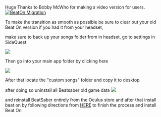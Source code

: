 
Huge Thanks to Bobby McWho for making a video version for users.
[![BeatOn Migration](https://cdn.discordapp.com/attachments/615234075778875453/627007319687036947/Screenshot_390.png)](https://www.youtube.com/watch?v=tt5m6rDL-UQ)


To make the transition as smooth as possible be sure to clear out your old Beat On version if you had it from your headset,

make sure to back up your songs folder from in headset, go to settings in SideQuest

![](https://cdn.discordapp.com/attachments/615234075778875453/623923594820321301/Screenshot_316.png)

Then go into your main app folder by clicking here

![](https://cdn.discordapp.com/attachments/615234075778875453/623923858872991794/Screenshot_317.png)

After that locate the "custom songs" folder and copy it to desktop

after doing so uninstall all Beatsaber old game data ![](https://cdn.discordapp.com/attachments/608376262347587595/608405621741715487/Uninstall.png)

and reinstall BeatSaber entirely from the Oculus store and after that install beat on by following directions from [HERE](https://github.com/the-expanse/SideQuest/wiki/Beat-On,-What-is-that-and-how-do-i-install-it#to-install-beat-on-for-the-first-time) to finish the process and install Beat On
